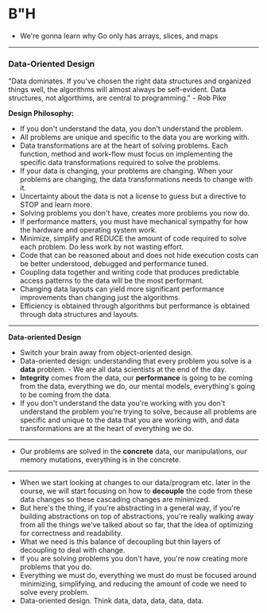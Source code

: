 # B"H


- We're gonna learn why Go only has arrays, slices, and maps

---

### Data-Oriented Design

"Data dominates. If you've chosen the right data structures and organized things well, the algorithms will almost always be self-evident. Data structures, not algorthims, are central to programming." - Rob Pike

**Design Philosophy:**

* If you don't understand the data, you don't understand the problem.
* All problems are unique and specific to the data you are working with.
* Data transformations are at the heart of solving problems. Each function, method and work-flow must focus on implementing the specific data transformations required to solve the problems.
* If your data is changing, your problems are changing. When your problems are changing, the data transformations needs to change with it.
* Uncertainty about the data is not a license to guess but a directive to STOP and learn more.
* Solving problems you don't have, creates more problems you now do.
* If performance matters, you must have mechanical sympathy for how the hardware and operating system work.
* Minimize, simplify and REDUCE the amount of code required to solve each problem. Do less work by not wasting effort.
* Code that can be reasoned about and does not hide execution costs can be better understood, debugged and performance tuned.
* Coupling data together and writing code that produces predictable access patterns to the data will be the most performant.
* Changing data layouts can yield more significant performance improvements than changing just the algorithms.
* Efficiency is obtained through algorithms but performance is obtained through data structures and layouts.


---

**Data-oriented Design** 
- Switch your brain away from object-oriented design. 
- Data-oriented design: understanding that every problem you solve is a **data** problem. - We are all data scientists at the end of the day. 
- **Integrity** comes from the data, our **performance** is going to be coming from the data, everything we do, our mental models, everything's going to be coming from the data. 
- If you don't understand the data you're working with you don't understand the problem you're trying to solve, because all problems are specific and unique to the data that you are working with, and data transformations are at the heart of everything we do. 

---

- Our problems are solved in the **concrete** data, our manipulations, our memory mutations, everything is in the concrete. 

---

- When we start looking at changes to our data/program etc. later in the course, we will start focusing on how to **decouple** the code from these data changes so these cascading changes are minimized. 
- But here's the thing, if you're abstracting in a general way, if you're building abstractions on top of abstractions, you're really walking away from all the things we've talked about so far, that the idea of optimizing for correctness and readability. 
- What we need is this balance of decoupling but thin layers of decoupling to deal with change. 
- If you are solving problems you don't have, you're now creating more problems that you do. 
- Everything we must do, everything we must do must be focused around minimizing, simplifying, and reducing the amount of code we need to solve every problem. 
- Data-oriented design. Think data, data, data, data, data. 


